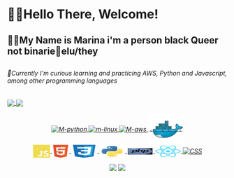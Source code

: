 <h1> 🖖🏿Hello There, Welcome! </h1>
<h2 align="left"> 🐱‍👓My Name is Marina i'm a person black Queer not binarie🌈elu/they<h2>
<h6>🌱Currently I'm curious learning and practicing AWS, Python and Javascript, among other programming languages<h6>
<div>
  <a href="https://github.com/mlopezlr">
  <img height="150em"   align="center" src="https://github-readme-stats.vercel.app/api?username=mlopezlr&show_icons=true&theme=react&include_all_commits=true&count_private=true"/>
  <img height="200em"  align="center" src="https://github-readme-stats.vercel.app/api/top-langs/?username=mlopezlr&layout=compact&langs_count=7&theme=react" />
</div> 
<div  align="center"> 
  <div style="display: inline_block"><br>
  <img align="center" alt="M-python" height="60" width="70" src="https://camo.githubusercontent.com/dd8b0601cdfefe534a6a26f4c29c7f8a5fcfc315002655f519c73121f7bad8bc/68747470733a2f2f63646e2e6a7364656c6976722e6e65742f67682f64657669636f6e732f64657669636f6e2f69636f6e732f707974686f6e2f707974686f6e2d6f726967696e616c2e737667" data-canonical-src="https://cdn.jsdelivr.net/gh/devicons/devicon/icons/python/python-original.svg" style="max-width: 100%;">
  <img align="center" alt="m-linux" height="60" width="70" src="https://camo.githubusercontent.com/5827f82f2c2d9c5bad33de64e073659d1a57032b31009b8127189be6876916d4/68747470733a2f2f63646e2e6a7364656c6976722e6e65742f67682f64657669636f6e732f64657669636f6e2f69636f6e732f6c696e75782f6c696e75782d6f726967696e616c2e737667" data-canonical-src="https://cdn.jsdelivr.net/gh/devicons/devicon/icons/linux/linux-original.svg" style="max-width: 100%;">
    <img align="center" alt="M-aws" height="90" width="100" src="https://camo.githubusercontent.com/5a97158aa9a55f2dafea9a04e29dca3c25f0ea48f37a81106c9aef7ed86b452b/68747470733a2f2f63646e2e6a7364656c6976722e6e65742f67682f64657669636f6e732f64657669636f6e2f69636f6e732f616d617a6f6e77656273657276696365732f616d617a6f6e77656273657276696365732d706c61696e2d776f72646d61726b2e737667" data-canonical-src="https://cdn.jsdelivr.net/gh/devicons/devicon/icons/amazonwebservices/amazonwebservices-plain-wordmark.svg" style="max-width: 100%;">
   <a href="https://kodekloud.com/members/marina-lopes-dos-santos/" target="_blank"><img align="center" alt="M-Docker" height="70" width="80" src="https://raw.githubusercontent.com/devicons/devicon/master/icons/docker/docker-original.svg" style="max-width: 100%;">
    <br>
  <a href="https://codepen.io/Marinalopess" target="_blank"><img align="center" alt="Mari-Js" height="30" width="40" src="https://raw.githubusercontent.com/devicons/devicon/master/icons/javascript/javascript-plain.svg">
  <a href="https://codepen.io/Marinalopess" target="_blank"><img align="center" alt="HTML" height="30" width="40" src="https://raw.githubusercontent.com/devicons/devicon/master/icons/html5/html5-original.svg">
  <a href="https://codepen.io/Marinalopess" target="_blank"><img align="center" alt="CSS" height="30" width="60" src="https://raw.githubusercontent.com/devicons/devicon/master/icons/css3/css3-original.svg">
  <img align="center" alt="Python" height="30" width="60" src="https://raw.githubusercontent.com/devicons/devicon/master/icons/python/python-original.svg">
  <img align="center" alt="PHP" height="30" width="60" src="https://raw.githubusercontent.com/devicons/devicon/master/icons/php/php-original.svg">
  <a href="https://codesandbox.io/dashboard/home?workspace=9d876f74-5250-4bf5-9749-1d00973b4f76" target="_blank"><img align="center" alt="M-React" height="30" width="60" src="https://raw.githubusercontent.com/devicons/devicon/master/icons/react/react-original.svg"> 
    <a href="https://codepen.io/Marinalopess" target="_blank"><img align="center" alt="CSS" height="30" width="60" src="https://camo.githubusercontent.com/792cf3367c3effdc0287f8a96ed626c85a20893bafd3e75a8d25e65d40be279e/68747470733a2f2f63646e2e6a7364656c6976722e6e65742f67682f64657669636f6e732f64657669636f6e2f69636f6e732f636f646570656e2f636f646570656e2d706c61696e2e737667" data-canonical-src="https://cdn.jsdelivr.net/gh/devicons/devicon/icons/codepen/codepen-plain.svg">
                      
  <a href="https://www.linkedin.com/in/marinalopesdossantos/" target="_blank"><img src="https://img.shields.io/badge/-LinkedIn-%230077B5?style=for-the-badge&logo=linkedin&logoColor=white" target="_blank"></a>
  <a href="marinadocs28@gmail.com" target="_blank"> 
  <img src="https://camo.githubusercontent.com/571384769c09e0c66b45e39b5be70f68f552db3e2b2311bc2064f0d4a9f5983b/68747470733a2f2f696d672e736869656c64732e696f2f62616467652f476d61696c2d4431343833363f7374796c653d666f722d7468652d6261646765266c6f676f3d676d61696c266c6f676f436f6c6f723d7768697465" data-canonical-src="https://img.shields.io/badge/Gmail-D14836?style=for-the-badge&amp;logo=gmail&amp;logoColor=white" target="_blank"></a>
    
 </div>
 

